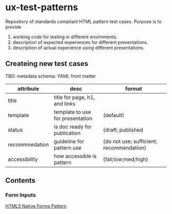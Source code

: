# ux-test-patterns
Repository of standards compliant HTML pattern test cases.  Purpose is to provide

1. working code for testing in different envirnments.
2. description of expected experiences for different presentations.
3. description of actual experience using different presentations.


## Createing new test cases
TBD: metadata schema: YAML front matter

| attribute | desc | format |
| --- | --- | --- |
| title | title for page, h1, and links| |
| template | template to use for presentation | (default) |
| status | is doc ready for publication | {draft; published |
| recommnedation | guideline for pattern use | {do not use; sufficient; recommendation} |
| accessibility | how accessible is pattern | {fail;low;med;high} |


## Contents

### Form Inputs
[HTML5 Native Forms Pattern](interactive/inputs/input-advanced-html.md)
